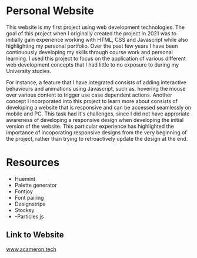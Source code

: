 # Personal Website
This website is my first project using web development technologies. The goal of this project when I originally created the project in 2021 was to initially gain experience working with HTML, CSS and Javascript while also highlighting my personal portfolio. Over the past few years I have been continuously developing my skills through course work and personal learning. I used this project to focus on the application of various different web development concepts that I had little to no exposure to during my University studies. 

For instance, a feature that I have integrated consists of adding interactive behaviours and animations using Javascript, such as, hovering the mouse over various content to trigger use case dependent actions. Another concept I incorporated into this project to learn more about consists of developing a website that is responsive and can be accessed seamlessly on mobile and PC. This task had it's challenges, since I did not have approriate awareness of developing a responsive design when developing the initial version of the website. This particular experience has highlighted the importance of incoporating responsive designs from the very beginning of the project, rather than trying to retroactively update the design at the end.         

# Resources
- Huemint
- Palette generator
- Fontjoy
- Font pairing
- Designstripe
- Stocksy
- -Particles.js

## Link to Website
www.acameron.tech

